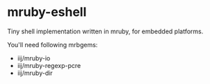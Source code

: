 mruby-eshell
============

Tiny shell implementation written in mruby, for embedded platforms.

You'll need following mrbgems:
* iij/mruby-io
* iij/mruby-regexp-pcre
* iij/mruby-dir
